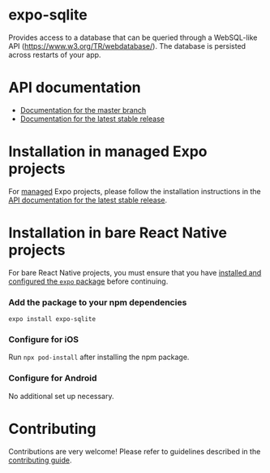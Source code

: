 # expo-sqlite

Provides access to a database that can be queried through a WebSQL-like API (https://www.w3.org/TR/webdatabase/). The database is persisted across restarts of your app.

# API documentation

- [Documentation for the master branch](https://github.com/expo/expo/blob/master/docs/pages/versions/unversioned/sdk/sqlite.md)
- [Documentation for the latest stable release](https://docs.expo.io/versions/latest/sdk/sqlite/)

# Installation in managed Expo projects

For [managed](https://docs.expo.io/versions/latest/introduction/managed-vs-bare/) Expo projects, please follow the installation instructions in the [API documentation for the latest stable release](https://docs.expo.io/versions/latest/sdk/sqlite/).

# Installation in bare React Native projects

For bare React Native projects, you must ensure that you have [installed and configured the `expo` package](https://docs.expo.dev/bare/installing-expo-modules/) before continuing.

### Add the package to your npm dependencies

```
expo install expo-sqlite
```

### Configure for iOS

Run `npx pod-install` after installing the npm package.

### Configure for Android

No additional set up necessary.

# Contributing

Contributions are very welcome! Please refer to guidelines described in the [contributing guide](https://github.com/expo/expo#contributing).
